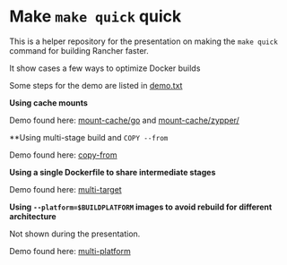 # Make `make quick` quick

This is a helper repository for the presentation on making the `make quick`
command for building Rancher faster.

It show cases a few ways to optimize Docker builds

Some steps for the demo are listed in [demo.txt](./demo.txt)

**Using cache mounts**

Demo found here: [mount-cache/go](./mount-cache/go) and [mount-cache/zypper/](./mount-cache/zypper/)

**Using multi-stage build and `COPY --from`

Demo found here: [copy-from](./copy-from/)

**Using a single Dockerfile to share intermediate stages**

Demo found here: [multi-target](./multi-target/)

**Using `--platform=$BUILDPLATFORM` images to avoid rebuild for different architecture**

Not shown during the presentation.

Demo found here: [multi-platform](./multi-platform/)
